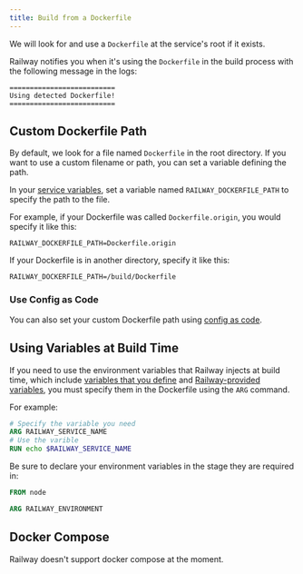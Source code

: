 ```yaml
---
title: Build from a Dockerfile
---
```


We will look for and use a `Dockerfile` at the service's root if it exists.

Railway notifies you when it's using the `Dockerfile` in the build process with the following message in the logs:
```shell
==========================
Using detected Dockerfile!
==========================
```

## Custom Dockerfile Path

By default, we look for a file named `Dockerfile` in the root directory.  If you want to use a custom filename or path, you can set a variable defining the path.

In your [service variables](/develop/variables#defining-variables), set a variable named `RAILWAY_DOCKERFILE_PATH` to specify the path to the file.

For example, if your Dockerfile was called `Dockerfile.origin`, you would specify it like this:
```
RAILWAY_DOCKERFILE_PATH=Dockerfile.origin
```

If your Dockerfile is in another directory, specify it like this:

```
RAILWAY_DOCKERFILE_PATH=/build/Dockerfile
```

### Use Config as Code

You can also set your custom Dockerfile path using [config as code](/how-to/use-config-as-code#dockerfile-path).


## Using Variables at Build Time

If you need to use the environment variables that Railway injects at build time, which include [variables that you define](/how-to/use-variables#service-variables) and [Railway-provided variables](/how-to/use-variables#railway-provided-variables), you must specify them in the Dockerfile using the `ARG` command.

For example:
```dockerfile
# Specify the variable you need
ARG RAILWAY_SERVICE_NAME
# Use the varible
RUN echo $RAILWAY_SERVICE_NAME
```

Be sure to declare your environment variables in the stage they are required in:
```dockerfile
FROM node

ARG RAILWAY_ENVIRONMENT
```

## Docker Compose

Railway doesn't support docker compose at the moment.